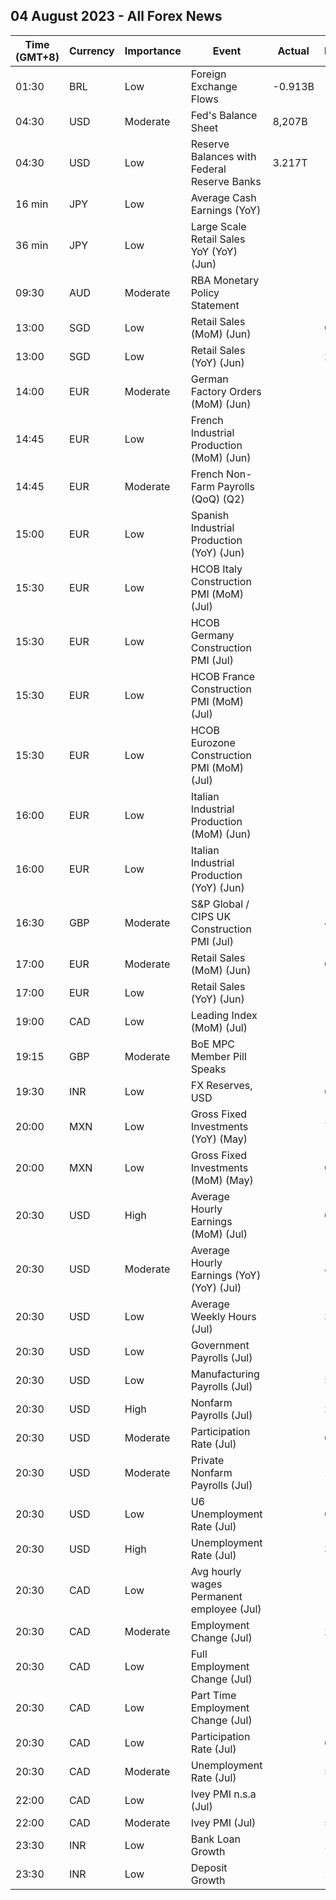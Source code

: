 ## 04 August 2023 - All Forex News

| Time (GMT+8) | Currency | Importance | Event | Actual | Forecast | Previous |
|------|----------|------------|-------|--------|----------|----------|
| 01:30 | BRL | Low | Foreign Exchange Flows | -0.913B |  | -0.836B |
| 04:30 | USD | Moderate | Fed's Balance Sheet | 8,207B |  | 8,243B |
| 04:30 | USD | Low | Reserve Balances with Federal Reserve Banks | 3.217T |  | 3.167T |
| 16 min | JPY | Low | Average Cash Earnings (YoY) |  |  | 2.5% |
| 36 min | JPY | Low | Large Scale Retail Sales YoY (YoY) (Jun) |  |  | 4.0% |
| 09:30 | AUD | Moderate | RBA Monetary Policy Statement |  |  |  |
| 13:00 | SGD | Low | Retail Sales (MoM) (Jun) |  | 0.0% | -0.2% |
| 13:00 | SGD | Low | Retail Sales (YoY) (Jun) |  | 2.7% | 1.8% |
| 14:00 | EUR | Moderate | German Factory Orders (MoM) (Jun) |  | -1.5% | 6.4% |
| 14:45 | EUR | Low | French Industrial Production (MoM) (Jun) |  | -0.3% | 1.2% |
| 14:45 | EUR | Moderate | French Non-Farm Payrolls (QoQ) (Q2) |  |  | 0.3% |
| 15:00 | EUR | Low | Spanish Industrial Production (YoY) (Jun) |  |  | -0.1% |
| 15:30 | EUR | Low | HCOB Italy Construction PMI (MoM) (Jul) |  |  | 48.6 |
| 15:30 | EUR | Low | HCOB Germany Construction PMI (Jul) |  |  | 41.4 |
| 15:30 | EUR | Low | HCOB France Construction PMI (MoM) (Jul) |  |  | 43.7 |
| 15:30 | EUR | Low | HCOB Eurozone Construction PMI (MoM) (Jul) |  |  | 44.2 |
| 16:00 | EUR | Low | Italian Industrial Production (MoM) (Jun) |  | -0.4% | 1.6% |
| 16:00 | EUR | Low | Italian Industrial Production (YoY) (Jun) |  | -1.3% | -3.7% |
| 16:30 | GBP | Moderate | S&P Global / CIPS UK Construction PMI (Jul) |  | 48.0 | 48.9 |
| 17:00 | EUR | Moderate | Retail Sales (MoM) (Jun) |  | 0.2% | 0.0% |
| 17:00 | EUR | Low | Retail Sales (YoY) (Jun) |  | -2.2% | -2.9% |
| 19:00 | CAD | Low | Leading Index (MoM) (Jul) |  |  | -0.05% |
| 19:15 | GBP | Moderate | BoE MPC Member Pill Speaks |  |  |  |
| 19:30 | INR | Low | FX Reserves, USD |  | 607.68B | 607.04B |
| 20:00 | MXN | Low | Gross Fixed Investments (YoY) (May) |  | 7.60% | 6.10% |
| 20:00 | MXN | Low | Gross Fixed Investments (MoM) (May) |  | 0.00% | -0.30% |
| 20:30 | USD | High | Average Hourly Earnings (MoM) (Jul) |  | 0.3% | 0.4% |
| 20:30 | USD | Moderate | Average Hourly Earnings (YoY) (YoY) (Jul) |  | 4.2% | 4.4% |
| 20:30 | USD | Low | Average Weekly Hours (Jul) |  | 34.4 | 34.4 |
| 20:30 | USD | Low | Government Payrolls (Jul) |  |  | 60.0K |
| 20:30 | USD | Low | Manufacturing Payrolls (Jul) |  | 5K | 7K |
| 20:30 | USD | High | Nonfarm Payrolls (Jul) |  | 200K | 209K |
| 20:30 | USD | Moderate | Participation Rate (Jul) |  | 62.6% | 62.6% |
| 20:30 | USD | Moderate | Private Nonfarm Payrolls (Jul) |  | 175K | 149K |
| 20:30 | USD | Low | U6 Unemployment Rate (Jul) |  | 6.8% | 6.9% |
| 20:30 | USD | High | Unemployment Rate (Jul) |  | 3.6% | 3.6% |
| 20:30 | CAD | Low | Avg hourly wages Permanent employee (Jul) |  |  | 3.9% |
| 20:30 | CAD | Moderate | Employment Change (Jul) |  | 20.6K | 59.9K |
| 20:30 | CAD | Low | Full Employment Change (Jul) |  |  | 109.6K |
| 20:30 | CAD | Low | Part Time Employment Change (Jul) |  |  | -49.8K |
| 20:30 | CAD | Low | Participation Rate (Jul) |  | 65.6% | 65.7% |
| 20:30 | CAD | Moderate | Unemployment Rate (Jul) |  | 5.5% | 5.4% |
| 22:00 | CAD | Low | Ivey PMI n.s.a (Jul) |  |  | 53.4 |
| 22:00 | CAD | Moderate | Ivey PMI (Jul) |  | 52.7 | 50.2 |
| 23:30 | INR | Low | Bank Loan Growth |  | 15.6% | 16.2% |
| 23:30 | INR | Low | Deposit Growth |  | 12.6% | 13.0% |
